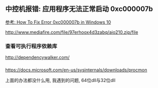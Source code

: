 ## 中控机报错: 应用程序无法正常启动 0xc000007b

[参考: How To Fix Error 0xc000007b in Windows 10](https://www.youtube.com/watch?v=kzYbDPxdMbo)

http://www.mediafire.com/file/97erhoox4d3zabq/aio210.zip/file

### 查看可执行程序依赖库

http://dependencywalker.com/

###

https://docs.microsoft.com/en-us/sysinternals/downloads/procmon

上面的办法都没什么用, 我遇到的问题, 64位dll与32位dll